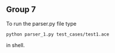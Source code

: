 ## Group 7 

To run the parser.py file type

```
python parser_1.py test_cases/test1.ace
```
in shell.
